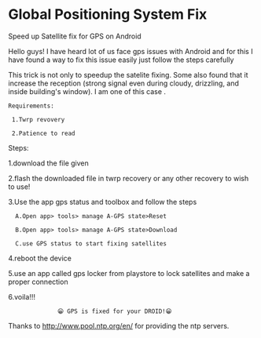 # Global Positioning System Fix
Speed up Satellite fix for GPS on Android

Hello guys! I have heard lot of us face gps issues with  Android  and for this I have found a way to fix this issue easily just follow the steps carefully

This trick is not only to speedup the satelite fixing. Some also found that it increase the reception (strong signal even during cloudy, drizzling, and inside building's window). I am one of this case .

    Requirements:

     1.Twrp revovery
  
     2.Patience to read
  

Steps:
 
  1.download the file given

  2.flash the downloaded file in twrp recovery or any other recovery to wish to use!

  3.Use the app gps status and toolbox and follow the steps

      A.Open app> tools> manage A-GPS state>Reset

      B.Open app> tools> manage A-GPS state>Download

      C.use GPS status to start fixing satellites

  4.reboot the device

  5.use an app called gps locker from playstore to lock satellites and make a proper connection

  6.voila!!! 
  


                  😁 GPS is fixed for your DROID!😁




Thanks to http://www.pool.ntp.org/en/ for providing the ntp servers.
